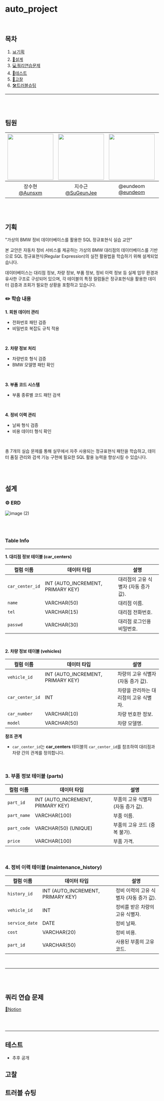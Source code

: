 # auto_project

<br>

## 목차
1. [📊기획](#%EA%B8%B0%ED%9A%8D)
2. [🧰설계](#%EC%84%A4%EA%B3%84)
3. [💻쿼리연습문제](#쿼리-연습-문제)
4. [🧪테스트](#테스트)
5. [🤔고찰](#고찰)
6. [🛠️트러블슈팅](#트러블-슈팅)




---
<br><br>

## 팀원
|<img src="https://avatars.githubusercontent.com/u/98368034?v=4" width="150" height="150"/>|<img src="https://avatars.githubusercontent.com/u/193404366?v=4" width="150" height="150"/>|<img src="https://avatars.githubusercontent.com/u/121565744?v=4" width="150" height="150"/>|-|
|:-:|:-:|:-:|:-:|
|장수현<br/>[@Aunsxm](https://github.com/adf123124)|지수근<br/>[@SuGeunJee](https://github.com/SuGeunJee)|@eundeom<br/>[@eundeom](https://github.com/eundeom)|ㅇㅇ|


<br><br>

## 기획
"가상의 BMW 정비 데이터베이스를 활용한 SQL 정규표현식 실습 교안"

본 교안은 자동차 정비 서비스를 제공하는 가상의 BMW 대리점의 데이터베이스를 기반으로 SQL 정규표현식(Regular Expression)의 실전 활용법을 학습하기 위해 설계되었습니다.

데이터베이스는 대리점 정보, 차량 정보, 부품 정보, 정비 이력 정보 등 실제 업무 환경과 유사한 구조로 구성되어 있으며, 각 테이블의 특정 컬럼들은 정규표현식을 활용한 데이터 검증과 조회가 필요한 상황을 포함하고 있습니다.

### ✏️ 학습 내용

**1. 회원 데이터 관리**
- 전화번호 패턴 검증
- 비밀번호 복잡도 규칙 적용
<br>

**2. 차량 정보 처리**
- 차량번호 형식 검증
- BMW 모델명 패턴 확인
<br>

**3. 부품 코드 시스템**
- 부품 종류별 코드 패턴 검색
<br>

**4. 정비 이력 관리**
- 날짜 형식 검증
- 비용 데이터 형식 확인
<br>

총 7개의 실습 문제를 통해 실무에서 자주 사용되는 정규표현식 패턴을 학습하고, 데이터 품질 관리와 검색 기능 구현에 필요한 SQL 활용 능력을 향상시킬 수 있습니다.

<br><br>

## 설계
### ⚙ ERD
![image (2)](https://github.com/user-attachments/assets/6120534a-765c-4f37-a347-15d25300f65e)

<br><br>


### Table Info

---

**1. 대리점 정보 테이블 (car_centers)**
 
| 컬럼 이름 | 데이터 타입 | 설명 |
| --- | --- | --- |
| `car_center_id` | INT (AUTO_INCREMENT, PRIMARY KEY) | 대리점의 고유 식별자 (자동 증가 값). |
| `name` | VARCHAR(50) | 대리점 이름. |
| `tel` | VARCHAR(15) | 대리점 전화번호. |
| `passwd` | VARCHAR(30) | 대리점 로그인용 비밀번호. |

<br>

 **2. 차량 정보 테이블 (vehicles)**
 
| 컬럼 이름 | 데이터 타입 | 설명 |
| --- | --- | --- |
| `vehicle_id` | INT (AUTO_INCREMENT, PRIMARY KEY) | 차량의 고유 식별자 (자동 증가 값). |
| `car_center_id` | INT | 차량을 관리하는 대리점의 고유 식별자. |
| `car_number` | VARCHAR(10) | 차량 번호판 정보. |
| `model` | VARCHAR(50) | 차량 모델명. |

**참조 관계**

- `car_center_id`는 **car_centers** 테이블의 `car_center_id`를 참조하여 대리점과 차량 간의 관계를 정의합니다.

<br>

### **3. 부품 정보 테이블 (parts)**

| 컬럼 이름 | 데이터 타입 | 설명 |
| --- | --- | --- |
| `part_id` | INT (AUTO_INCREMENT, PRIMARY KEY) | 부품의 고유 식별자 (자동 증가 값). |
| `part_name` | VARCHAR(100) | 부품 이름. |
| `part_code` | VARCHAR(50) (UNIQUE) | 부품의 고유 코드 (중복 불가). |
| `price` | VARCHAR(100) | 부품 가격. |

<br>

### **4. 정비 이력 테이블 (maintenance_history)**

| 컬럼 이름 | 데이터 타입 | 설명 |
| --- | --- | --- |
| `history_id` | INT (AUTO_INCREMENT, PRIMARY KEY) | 정비 이력의 고유 식별자 (자동 증가 값). |
| `vehicle_id` | INT | 정비를 받은 차량의 고유 식별자. |
| `service_date` | DATE | 정비 날짜. |
| `cost` | VARCHAR(20) | 정비 비용. |
| `part_id` | VARCHAR(50) | 사용된 부품의 고유 코드. |

<br>

---


<br><br>

## 쿼리 연습 문제

[📃Notion](https://www.notion.so/f44120c1fe394664a2f44846a53a1195?pvs=21)

<br><br>

---

## 테스트

- 추후 공개

## 고찰

## 트러블 슈팅
